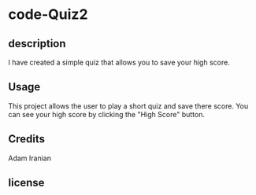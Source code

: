 # code-Quiz2

## description
I have created a simple quiz that allows you to save your high score.

## Usage 
This project allows the user to play a short quiz and save there score. You can see your high score by clicking the "High Score" button. 

## Credits 
Adam Iranian 

## license 
